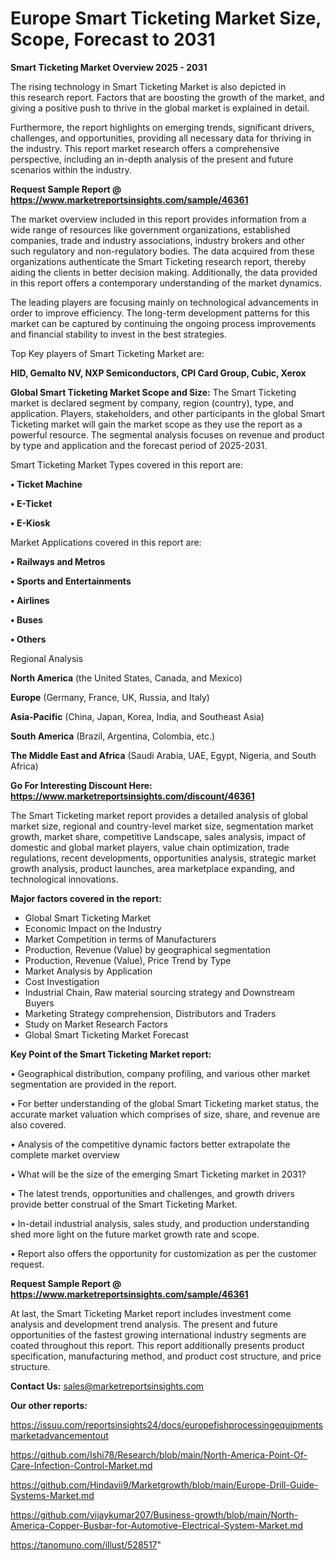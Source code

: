 # Europe Smart Ticketing Market Size, Scope, Forecast to 2031

<Strong> Smart Ticketing Market Overview 2025 - 2031</strong>

The rising technology in Smart Ticketing Market is also depicted in this research report. Factors that are boosting the growth of the market, and giving a positive push to thrive in the global market is explained in detail.

Furthermore, the report highlights on emerging trends, significant drivers, challenges, and opportunities, providing all necessary data for thriving in the industry. This report market research offers a comprehensive perspective, including an in-depth analysis of the present and future scenarios within the industry.

<strong>Request Sample Report @ <a href=https://www.marketreportsinsights.com/sample/46361>https://www.marketreportsinsights.com/sample/46361</a></strong>

The market overview included in this report provides information from a wide range of resources like government organizations, established companies, trade and industry associations, industry brokers and other such regulatory and non-regulatory bodies. The data acquired from these organizations authenticate the Smart Ticketing research report, thereby aiding the clients in better decision making. Additionally, the data provided in this report offers a contemporary understanding of the market dynamics.

The leading players are focusing mainly on technological advancements in order to improve efficiency. The long-term development patterns for this market can be captured by continuing the ongoing process improvements and financial stability to invest in the best strategies.

Top Key players of Smart Ticketing Market are:

<strong>HID, Gemalto NV, NXP Semiconductors, CPI Card Group, Cubic, Xerox</strong>

<strong><b>Global Smart Ticketing Market Scope and Size:</b></strong>
The Smart Ticketing market is declared segment by company, region (country), type, and application. Players, stakeholders, and other participants in the global Smart Ticketing market will gain the market scope as they use the report as a powerful resource. The segmental analysis focuses on revenue and product by type and application and the forecast period of 2025-2031.

Smart Ticketing Market Types covered in this report are:

<strong>•  Ticket Machine

•  E-Ticket

•  E-Kiosk</strong>

Market Applications covered in this report are:

<strong>•  Railways and Metros

•  Sports and Entertainments

•  Airlines

•  Buses

•  Others</strong> 

Regional Analysis

<strong>North America</strong> (the United States, Canada, and Mexico)

<strong>Europe</strong> (Germany, France, UK, Russia, and Italy)

<strong>Asia-Pacific</strong> (China, Japan, Korea, India, and Southeast Asia)

<strong>South America</strong> (Brazil, Argentina, Colombia, etc.)

<strong>The Middle East and Africa</strong> (Saudi Arabia, UAE, Egypt, Nigeria, and South Africa)

<strong>Go For Interesting Discount Here: <a href=https://www.marketreportsinsights.com/discount/46361>https://www.marketreportsinsights.com/discount/46361</a></strong>

The Smart Ticketing market report provides a detailed analysis of global market size, regional and country-level market size, segmentation market growth, market share, competitive Landscape, sales analysis, impact of domestic and global market players, value chain optimization, trade regulations, recent developments, opportunities analysis, strategic market growth analysis, product launches, area marketplace expanding, and technological innovations.

<strong><b>Major factors covered in the report:</b></strong>
<ul>
  <li>Global Smart Ticketing Market </li>
  <li>Economic Impact on the Industry</li>
  <li>Market Competition in terms of Manufacturers</li>
  <li>Production, Revenue (Value) by geographical segmentation</li>
  <li>Production, Revenue (Value), Price Trend by Type</li>
  <li>Market Analysis by Application</li>
  <li>Cost Investigation</li>
  <li>Industrial Chain, Raw material sourcing strategy and Downstream Buyers</li>
  <li>Marketing Strategy comprehension, Distributors and Traders</li>
  <li>Study on Market Research Factors</li>
  <li>Global Smart Ticketing Market Forecast</li>
</ul>

<strong><b>Key Point of the Smart Ticketing Market report:</b></strong>

• Geographical distribution, company profiling, and various other market segmentation are provided in the report.

• For better understanding of the global Smart Ticketing market status, the accurate market valuation which comprises of size, share, and revenue are also covered.

• Analysis of the competitive dynamic factors better extrapolate the complete market overview

• What will be the size of the emerging Smart Ticketing market in 2031?

• The latest trends, opportunities and challenges, and growth drivers provide better construal of the Smart Ticketing Market.

• In-detail industrial analysis, sales study, and production understanding shed more light on the future market growth rate and scope.

• Report also offers the opportunity for customization as per the customer request.

<strong>Request Sample Report @ <a href=https://www.marketreportsinsights.com/sample/46361>https://www.marketreportsinsights.com/sample/46361</a></strong>

At last, the Smart Ticketing Market report includes investment come analysis and development trend analysis. The present and future opportunities of the fastest growing international industry segments are coated throughout this report. This report additionally presents product specification, manufacturing method, and product cost structure, and price structure.

<strong>Contact Us:</strong>
sales@marketreportsinsights.com

<strong>Our other reports:</strong>

<a href=https://issuu.com/reportsinsights24/docs/europefishprocessingequipmentsmarketadvancementout>https://issuu.com/reportsinsights24/docs/europefishprocessingequipmentsmarketadvancementout</a>

<a href=https://github.com/Ishi78/Research/blob/main/North-America-Point-Of-Care-Infection-Control-Market.md>https://github.com/Ishi78/Research/blob/main/North-America-Point-Of-Care-Infection-Control-Market.md</a>

<a href=https://github.com/Hindavii9/Marketgrowth/blob/main/Europe-Drill-Guide-Systems-Market.md>https://github.com/Hindavii9/Marketgrowth/blob/main/Europe-Drill-Guide-Systems-Market.md</a>

<a href=https://github.com/vijaykumar207/Business-growth/blob/main/North-America-Copper-Busbar-for-Automotive-Electrical-System-Market.md>https://github.com/vijaykumar207/Business-growth/blob/main/North-America-Copper-Busbar-for-Automotive-Electrical-System-Market.md</a>

<a href=https://tanomuno.com/illust/528517>https://tanomuno.com/illust/528517</a>"
